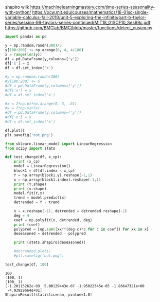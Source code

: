 



shapiro wilk
   https://machinelearningmastery.com/time-series-seasonality-with-python/
   https://ocw.mit.edu/courses/mathematics/18-01sc-single-variable-calculus-fall-2010/unit-5-exploring-the-infinite/part-b-taylor-series/session-99-taylors-series-continued/MIT18_01SCF10_Ses99c.pdf
   https://github.com/BMClab/BMC/blob/master/functions/detect_cusum.py



```python
import pandas as pd

y = np.random.randn(300)/5
y[100:200] += np.arange(0, 4, 4/100)
x = range(len(y))
df = pd.DataFrame(y,columns=['y'])
df['x'] = x
df = df.set_index('x')

#y = np.random.randn(300)
#y[100:200] += 6
#df = pd.DataFrame(y,columns=['y'])
#df['x'] = x
#df = df.set_index('x')

#x = 2*np.pi*np.arange(0, 3, .01)
#y = 2*np.sin(x)
#df = pd.DataFrame(y,columns=['y'])
#df['x'] = x
#df = df.set_index('x')

df.plot()
plt.savefig('out.png')
```


```python
from sklearn.linear_model import LinearRegression
from scipy import stats

def test_change(df, x_cp):
    print (x_cp)
    model = LinearRegression()
    block1 = df[df.index < x_cp]
    Y = np.array(block1.y).reshape(-1,1)
    x = np.array(block1.index).reshape(-1,1)
    print (Y.shape)
    print (x.shape)
    model.fit(Y,x)
    trend = model.predict(x)
    detrended = Y - trend

    x = x.reshape(-1); detrended = detrended.reshape(-1)
    deg = 4
    coef = np.polyfit(x, detrended, deg)
    print (coef)
    polypred = [np.sum([xx**(deg-c)*c for c in coef]) for xx in x]
    deseasoned = detrended - polypred

    print (stats.shapiro(deseasoned))

    #detrended.plot()
    #plt.savefig('out.png')

test_change(df, 100)

```

```text
100
(100, 1)
(100, 1)
[-1.20115262e-09  5.80129443e-07 -1.95022345e-05 -1.86647321e+00
 -4.93929664e+01]
ShapiroResult(statistic=nan, pvalue=1.0)
```
